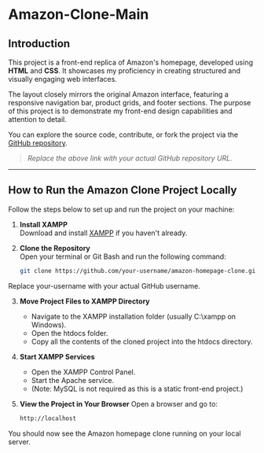 # Amazon-Clone-Main

## Introduction

This project is a front-end replica of Amazon's homepage, developed using **HTML** and **CSS**. It showcases my proficiency in creating structured and visually engaging web interfaces.

The layout closely mirrors the original Amazon interface, featuring a responsive navigation bar, product grids, and footer sections. The purpose of this project is to demonstrate my front-end design capabilities and attention to detail.

You can explore the source code, contribute, or fork the project via the [GitHub repository](https://github.com/your-username/amazon-homepage-clone).  
> _Replace the above link with your actual GitHub repository URL._

---

## How to Run the Amazon Clone Project Locally

Follow the steps below to set up and run the project on your machine:

1. **Install XAMPP**  
   Download and install [XAMPP](https://www.apachefriends.org/index.html) if you haven't already.

2. **Clone the Repository**  
   Open your terminal or Git Bash and run the following command:

   ```bash
   git clone https://github.com/your-username/amazon-homepage-clone.git
  Replace your-username with your actual GitHub username.
  
3. **Move Project Files to XAMPP Directory**
    - Navigate to the XAMPP installation folder (usually C:\xampp on Windows).
    - Open the htdocs folder.
    - Copy all the contents of the cloned project into the htdocs directory.

4. **Start XAMPP Services**
    - Open the XAMPP Control Panel.
    - Start the Apache service.
    - (Note: MySQL is not required as this is a static front-end project.)

5. **View the Project in Your Browser**
   Open a browser and go to:
   ```bash
   http://localhost
  You should now see the Amazon homepage clone running on your local server.



